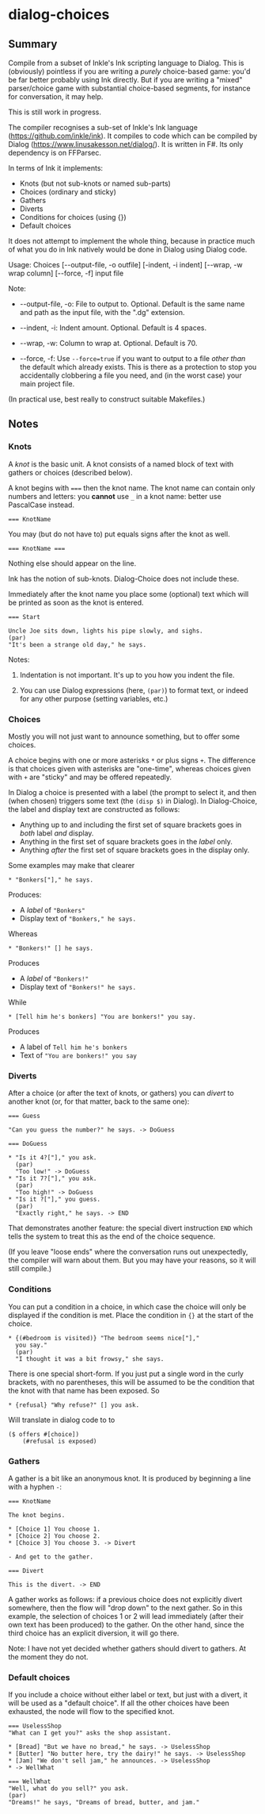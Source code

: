 # dialog-choices

## Summary
Compile from a subset of Inkle's Ink scripting language to Dialog. This is (obviously) pointless if you are writing a *purely* choice-based game: you'd be far better probably using Ink directly. But if you are writing a "mixed" parser/choice game with substantial choice-based segments, for instance for conversation, it may help. 

This is still work in progress.

The compiler recognises a sub-set of Inkle's Ink language (https://github.com/inkle/ink). It compiles to code which can be compiled by Dialog (https://www.linusakesson.net/dialog/). It is written in F#. Its only dependency is on FFParsec.

In terms of Ink it implements:

* Knots (but not sub-knots or named sub-parts)
* Choices (ordinary and sticky)
* Gathers
* Diverts
* Conditions for choices (using {})
* Default choices

It does not attempt to implement the whole thing, because in practice much of what you do in Ink natively would be done in Dialog using Dialog code.

Usage: Choices [--output-file, -o outfile] [-indent, -i indent] [--wrap, -w wrap column] [--force, -f] input file

Note:

* --output-file, -o: File to output to. Optional. Default is the same name and path as the input file, with the ".dg" extension.

* --indent, -i: Indent amount. Optional. Default is 4 spaces.

* --wrap, -w: Column to wrap at. Optional. Default is 70.

* --force, -f: Use `--force=true` if you want to output to a file 
  *other than* the default which already exists. This is there as a 
  protection to stop you accidentally clobbering a file you need, and 
  (in the worst case) your main project file.

(In practical use, best really to construct suitable Makefiles.)

##  Notes

### Knots

A *knot* is the basic unit. A knot consists of a named block of text
with gathers or choices (described below).

A knot begins with `===` then the knot name. The knot name can contain only numbers and letters: you **cannot** use `_` in a knot name: better use PascalCase instead.

    === KnotName

You may (but do not have to) put equals signs after the knot as well.

    === KnotName ===

Nothing else should appear on the line.

Ink has the notion of sub-knots. Dialog-Choice does not include these.

Immediately after the knot name you place some (optional) text which
will be printed as soon as the knot is entered.

    === Start

    Uncle Joe sits down, lights his pipe slowly, and sighs.
    (par)
    "It's been a strange old day," he says.

Notes:

1. Indentation is not important. It's up to you how you indent the 
   file.

2. You can use Dialog expressions (here, `(par)`) to format text, or 
   indeed for any other purpose (setting variables, etc.)

### Choices

Mostly you will not just want to announce something, but to offer 
some choices.

A choice begins with one or more asterisks `*` or plus signs `+`. The 
difference is that choices given with asterisks are "one-time", 
whereas choices given with `+` are "sticky" and may be offered 
repeatedly.

In Dialog a choice is presented with a label (the prompt to select
it, and then (when chosen) triggers some text (the `(disp $)` in 
Dialog). In Dialog-Choice, the label and display text are constructed
as follows:

* Anything up to and including the first set of square brackets goes
  in *both* label *and* display.
* Anything in the first set of square brackets goes in the *label*
  only.
* Anything *after* the first set of square brackets goes in the
  display only.

Some examples may make that clearer

    * "Bonkers["]," he says.

Produces:

* A *label* of `"Bonkers"`
* Display text of `"Bonkers," he says.`

Whereas

    * "Bonkers!" [] he says.

Produces

* A *label* of `"Bonkers!"`
* Display text of `"Bonkers!" he says.`

While

    * [Tell him he's bonkers] "You are bonkers!" you say.

Produces

* A label of `Tell him he's bonkers`
* Text of `"You are bonkers!" you say`

### Diverts

After a choice (or after the text of knots, or gathers) you can
*divert* to another knot (or, for that matter, back to the same one):

    === Guess

    "Can you guess the number?" he says. -> DoGuess

    === DoGuess

    * "Is it 4?["]," you ask.
      (par)
      "Too low!" -> DoGuess
    * "Is it 7?["]," you ask.
      (par)
      "Too high!" -> DoGuess
    * "Is it ?["]," you guess.
      (par)
      "Exactly right," he says. -> END

That demonstrates another feature: the special divert instruction
`END` which tells the system to treat this as the end of the
choice sequence.

(If you leave "loose ends" where the conversation runs out 
unexpectedly, the compiler will warn about them. But you may have
your reasons, so it will still compile.)

### Conditions

You can put a condition in a choice, in which case the choice
will only be displayed if the condition is met. Place the
condition in `{}` at the start of the choice.

    * {(#bedroom is visited)} "The bedroom seems nice["],"
      you say."
      (par)
      "I thought it was a bit frowsy," she says.

There is one special short-form. If you just put a single word
in the curly brackets, with no parentheses, this will be assumed
to be the condition that the knot with that name has been
exposed. So

    * {refusal} "Why refuse?" [] you ask.

Will translate in dialog code to to

    ($ offers #[choice])
        (#refusal is exposed)

### Gathers

A gather is a bit like an anonymous knot. It is produced by beginning 
a line with a hyphen `-`:

    === KnotName

    The knot begins.

    * [Choice 1] You choose 1.
    * [Choice 2] You choose 2.
    * [Choice 3] You choose 3. -> Divert

    - And get to the gather.

    === Divert

    This is the divert. -> END

A gather works as follows: if a previous choice does not explicitly
divert somewhere, then the flow will "drop down" to the next gather.
So in this example, the selection of choices 1 or 2 will lead 
immediately (after their own text has been produced) to the gather.
On the other hand, since the third choice has an explicit diversion,
it will go there.

Note: I have not yet decided whether gathers should divert to 
gathers. At the moment they do not.

### Default choices

If you include a choice without either label or text, but just with a 
divert, it will be used as a "default choice". If all the other 
choices have been exhausted, the node will flow to the specified knot.

    === UselessShop
    "What can I get you?" asks the shop assistant.

    * [Bread] "But we have no bread," he says. -> UselessShop
    * [Butter] "No butter here, try the dairy!" he says. -> UselessShop
    * [Jam] "We don't sell jam," he announces. -> UselessShop
    * -> WellWhat

    === WellWhat
    "Well, what do you sell?" you ask.
    (par)
    "Dreams!" he says, "Dreams of bread, butter, and jam."